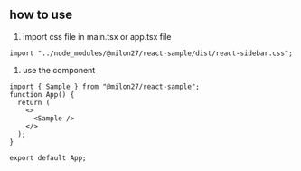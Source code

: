 ## how to use

1. import css file in main.tsx or app.tsx file

```tsx
import "../node_modules/@milon27/react-sample/dist/react-sidebar.css";
```

1. use the component

```tsx
import { Sample } from "@milon27/react-sample";
function App() {
  return (
    <>
      <Sample />
    </>
  );
}

export default App;
```
